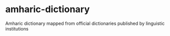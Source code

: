 # amharic-dictionary
Amharic dictionary mapped from official dictionaries published by linguistic institutions
